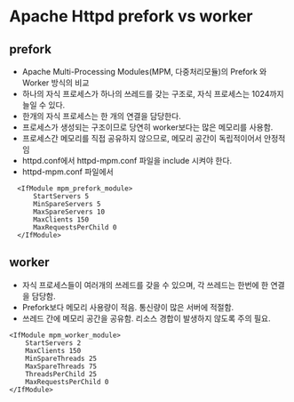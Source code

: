 # Apache Httpd prefork vs worker


## prefork
- Apache Multi-Processing Modules(MPM, 다중처리모듈)의 Prefork 와 Worker 방식의 비교
- 하나의 자식 프로세스가 하나의 쓰레드를 갖는 구조로, 자식 프로세스는 1024까지 늘일 수 있다.
- 한개의 자식 프로세스는 한 개의 연결을 담당한다.
- 프로세스가 생성되는 구조이므로 당연히 worker보다는 많은 메모리를 사용함.
- 프로세스간 메모리를 직접 공유하지 않으므로, 메모리 공간이 독립적이어서 안정적임
- httpd.conf에서 httpd-mpm.conf 파일을 include 시켜야 한다.
- httpd-mpm.conf 파일에서

```
  <IfModule mpm_prefork_module>
      StartServers 5
      MinSpareServers 5
      MaxSpareServers 10
      MaxClients 150
      MaxRequestsPerChild 0
  </IfModule>
```

## worker
- 자식 프로세스들이 여러개의 쓰레드를 갖을 수 있으며, 각 쓰레드는 한번에 한 연결을 담당함.
- Prefork보다 메모리 사용량이 적음. 통신량이 많은 서버에 적절함.
- 쓰레드 간에 메모리 공간을 공유함. 리소스 경합이 발생하지 않도록 주의 필요.

```
<IfModule mpm_worker_module>
    StartServers 2
    MaxClients 150
    MinSpareThreads 25
    MaxSpareThreads 75
    ThreadsPerChild 25
    MaxRequestsPerChild 0
</IfModule>
```
